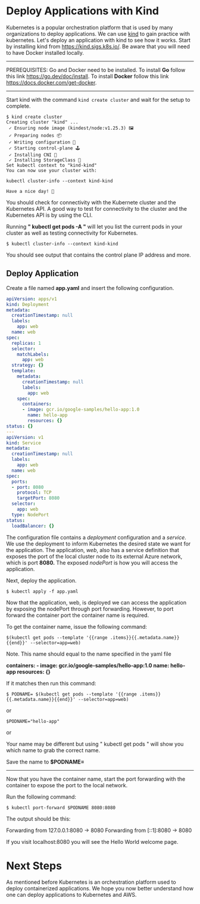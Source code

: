 # Deploy Applications with Kind

Kubernetes is a popular orchestration platform that is used by many organizations to deploy applications. We can use [kind](https://kind.sigs.k8s.io/) to gain practice with kubernetes. Let's deploy an application with kind to see how it works. Start by installing kind from https://kind.sigs.k8s.io/. Be aware that you will need to have Docker installed locally.

*******

PREREQUISITES: Go and Docker need to be installed. To install <b>Go</b> follow this link https://go.dev/doc/install. To install <b>Docker</b> follow this link https://docs.docker.com/get-docker.

*******

Start kind with the command `kind create cluster` and wait for the setup to complete.

```
$ kind create cluster
Creating cluster "kind" ...
 ✓ Ensuring node image (kindest/node:v1.25.3) 🖼
 ✓ Preparing nodes 📦
 ✓ Writing configuration 📜
 ✓ Starting control-plane 🕹️
 ✓ Installing CNI 🔌
 ✓ Installing StorageClass 💾
Set kubectl context to "kind-kind"
You can now use your cluster with:

kubectl cluster-info --context kind-kind

Have a nice day! 👋
```

You should check for connectivity with the Kubernete cluster and the Kubernetes API. A good way to test for connectivity to the cluster and the Kubernetes API is by using the CLI.

Running <b>" kubectl get pods -A "</b> will let you list the current pods in your cluster as well as testing connectivity for Kubernetes.

```
$ kubectl cluster-info --context kind-kind
```

You should see output that contains the control plane IP address and more. 

## Deploy Application

Create a file named **app.yaml** and insert the following configuration. 

```yml
apiVersion: apps/v1
kind: Deployment
metadata:
  creationTimestamp: null
  labels:
    app: web
  name: web
spec:
  replicas: 1
  selector:
    matchLabels:
      app: web
  strategy: {}
  template:
    metadata:
      creationTimestamp: null
      labels:
        app: web
    spec:
      containers:
      - image: gcr.io/google-samples/hello-app:1.0
        name: hello-app
        resources: {}
status: {}
---
apiVersion: v1
kind: Service
metadata:
  creationTimestamp: null
  labels:
    app: web
  name: web
spec:
  ports:
  - port: 8080
    protocol: TCP
    targetPort: 8080
  selector:
    app: web
  type: NodePort
status:
  loadBalancer: {}
```

The configuration file contains a *deployment* configuration and a *service*. We use the deployment to inform Kubernetes the desired state we want for the application. The application, *web*, also has a service definition that exposes the port of the local cluster node to its external Azure network, which is port <b>8080.</b> The exposed *nodePort* is how you will access the application.

Next, deploy the application.

```shell
$ kubectl apply -f app.yaml
```

Now that the application, web, is deployed we can access the application by exposing the nodePort through port forwarding. However, to port forward the container port the container name is required.

To get the container name, issue the following command:

```shell
$(kubectl get pods --template '{{range .items}}{{.metadata.name}}{{end}}' --selector=app=web)
```
Note. This name should equal to the name specified in the yaml file 

<b> containers:
      - image: gcr.io/google-samples/hello-app:1.0
        name: hello-app
        resources: {}
</b>

If it matches then run this command:

```shell
$ PODNAME= $(kubectl get pods --template '{{range .items}}{{.metadata.name}}{{end}}' --selector=app=web)
```
or 

```shell
$PODNAME="hello-app"
```
or 

Your name may be different but using " kubectl get pods " will show you which name to grab the correct name.

Save the name to <b> $PODNAME=<yourappname> </b>

-------------------------------------------------------------------------

Now that you have the container name, start the port forwarding with the container to expose the port to the local network.

Run the following command:
```
$ kubectl port-forward $PODNAME 8080:8080

```
The output should be this: 

Forwarding from 127.0.0.1:8080 -> 8080
Forwarding from [::1]:8080 -> 8080

If you visit localhost:8080 you will see the Hello World welcome page.

# Next Steps

As mentioned before Kubernetes is an orchestration platform used to deploy containerized applications. We hope you now better understand how one can deploy applications to Kubernetes and AWS. 



